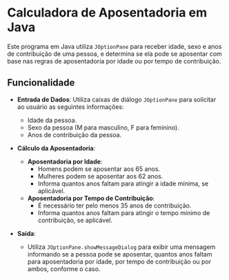 # Calculadora de Aposentadoria em Java

Este programa em Java utiliza `JOptionPane` para receber idade, sexo e anos de contribuição de uma pessoa, e determina se ela pode se aposentar com base nas regras de aposentadoria por idade ou por tempo de contribuição.

## Funcionalidade

- **Entrada de Dados**: Utiliza caixas de diálogo `JOptionPane` para solicitar ao usuário as seguintes informações:
  - Idade da pessoa.
  - Sexo da pessoa (M para masculino, F para feminino).
  - Anos de contribuição da pessoa.

- **Cálculo da Aposentadoria**:
  - **Aposentadoria por Idade**:
    - Homens podem se aposentar aos 65 anos.
    - Mulheres podem se aposentar aos 62 anos.
    - Informa quantos anos faltam para atingir a idade mínima, se aplicável.
  - **Aposentadoria por Tempo de Contribuição**:
    - É necessário ter pelo menos 35 anos de contribuição.
    - Informa quantos anos faltam para atingir o tempo mínimo de contribuição, se aplicável.

- **Saída**:
  - Utiliza `JOptionPane.showMessageDialog` para exibir uma mensagem informando se a pessoa pode se aposentar, quantos anos faltam para aposentadoria por idade, por tempo de contribuição ou por ambos, conforme o caso.